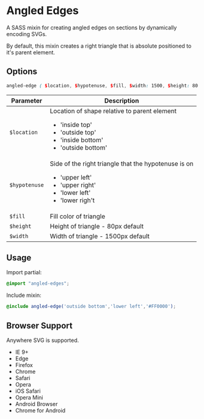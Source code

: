 # Angled Edges

A SASS mixin for creating angled edges on sections by dynamically encoding SVGs.

By default, this mixin creates a right triangle that is absolute positioned to it's parent element.

## Options

```scss
angled-edge ( $location, $hypotenuse, $fill, $width: 1500, $height: 80 )
```

| Parameter | Description |
| ----------| ----------- |
| `$location` | Location of shape relative to parent element <uL><li>'inside top'</li><li>'outside top'</li><li>'inside bottom'</li><li>'outside bottom'</li></ul> |
| `$hypotenuse` | Side of the right triangle that the hypotenuse is on <uL><li>'upper left'</li><li>'upper right'</li><li>'lower left'</li><li>'lower righ't</li></ul> |
| `$fill` | Fill color of triangle |
| `$height` | Height of triangle - 80px default |
| `$width` | Width of triangle - 1500px default |

## Usage

Import partial:
```scss
@import "angled-edges";
```
Include mixin:
```scss
@include angled-edge('outside bottom','lower left','#FF0000');
```

## Browser Support

Anywhere SVG is supported.

+ IE 9+
+ Edge
+ Firefox
+ Chrome
+ Safari
+ Opera
+ iOS Safari
+ Opera Mini
+ Android Browser
+ Chrome for Android
